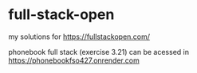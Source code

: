 # full-stack-open

my solutions for https://fullstackopen.com/



phonebook full stack (exercise 3.21) can be acessed in https://phonebookfso427.onrender.com



